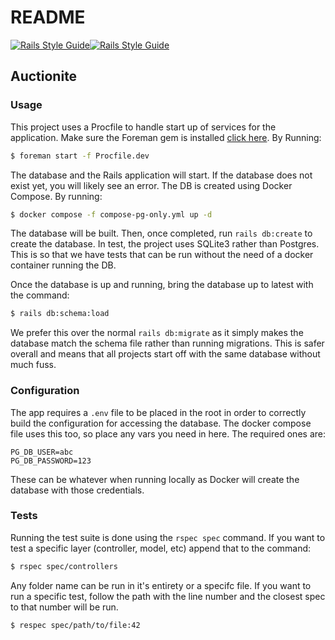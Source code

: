 # README
[![Rails Style Guide](https://img.shields.io/badge/code_style-rubocop-brightgreen.svg)](https://github.com/rubocop/rubocop-rails)[![Rails Style Guide](https://img.shields.io/badge/code_style-community-brightgreen.svg)](https://rails.rubystyle.guide)

## Auctionite
### Usage
This project uses a Procfile to handle start up of services for the application. Make sure the Foreman gem is installed [click here](https://github.com/ddollar/foreman). By Running:
```bash
$ foreman start -f Procfile.dev
```

The database and the Rails application will start. If the database does not exist yet, you will likely see an error. The DB is created using Docker Compose. By running:

```bash
$ docker compose -f compose-pg-only.yml up -d
```

The database will be built. Then, once completed, run `rails db:create` to create the database. In test, the project uses SQLite3 rather than Postgres. This is so that we have tests that can be run without the need of a docker container running the DB.

Once the database is up and running, bring the database up to latest with the command:
```bash
$ rails db:schema:load
```

We prefer this over the normal `rails db:migrate` as it simply makes the database match the schema file rather than running migrations. This is safer overall and means that all projects start off with the same database without much fuss.

### Configuration

The app requires a `.env` file to be placed in the root in order to correctly build the configuration for accessing the database. The docker compose file uses this too, so place any vars you need in here. The required ones are:

```
PG_DB_USER=abc
PG_DB_PASSWORD=123
```

These can be whatever when running locally as Docker will create the database with those credentials.

### Tests

Running the test suite is done using the `rspec spec` command. If you want to test a specific layer (controller, model, etc) append that to the command:

```bash
$ rspec spec/controllers
```

Any folder name can be run in it's entirety or a specifc file. If you want to run a specific test, follow the path with the line number and the closest spec to that number will be run.

```bash
$ respec spec/path/to/file:42
```
